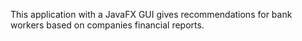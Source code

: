 This application with a JavaFX GUI gives recommendations for bank workers based on companies financial reports.
